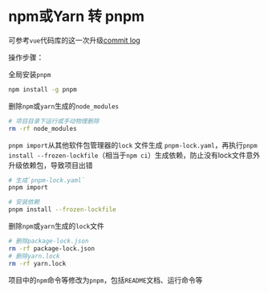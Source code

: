 # npm或Yarn 转 pnpm

可参考`vue`代码库的这一次升级[commit log](https://link.juejin.cn?target=https%3A%2F%2Fgithub.com%2Fvuejs%2Fcore%2Fcommit%2F61c5fbd3e35152f5f32e95bf04d3ee083414cecb%23diff-18ae0a0fab29a7db7aded913fd05f30a2c8f6c104fadae86c9d217091709794c)

操作步骤：

全局安装`pnpm`

```bash
npm install -g pnpm
```

删除`npm`或`yarn`生成的`node_modules`

```bash
# 项目目录下运行或手动物理删除
rm -rf node_modules
```

`pnpm import`从其他软件包管理器的`lock` 文件生成 `pnpm-lock.yaml`，再执行`pnpm install --frozen-lockfile`（相当于`npm ci`）生成依赖，防止没有lock文件意外升级依赖包，导致项目出错

```bash
# 生成`pnpm-lock.yaml`
pnpm import

# 安装依赖
pnpm install --frozen-lockfile
```

删除`npm`或`yarn`生成的`lock`文件

```bash
# 删除package-lock.json
rm -rf package-lock.json
# 删除yarn.lock
rm -rf yarn.lock
```

项目中的`npm`命令等修改为`pnpm`，包括`README`文档、运行命令等